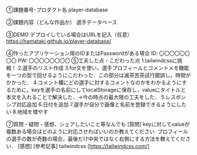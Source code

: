 ①課題番号-プロダクト名
player-database

②課題内容（どんな作品か）
選手データベース

③DEMO
デプロイしている場合はURLを記入（任意） https://hamataki.github.io/player-database/

④作ったアプリケーション用のIDまたはPasswordがある場合
ID: 〇〇〇〇〇〇〇〇
PW: 〇〇〇〇〇〇〇〇
⑤工夫した点・こだわった点
1.tailwindcssに挑戦！
2.選手のリスト作成
3.for文を使い，選手プロフィールとコメントメモ機能を一つの型で回せるようにこだわった．この部分は滅茶苦茶試行錯誤し，時間がかかった．
4.コメント欄にどの選手に対するコメントなのかをわかるようにするために，keyを選手の名前にしてlocalStorageに保存し，valueにタイトルと本文を入れることで解決した．→今の時点の最大限の工夫をした．
5.レスポンシブ対応追加
6.日付を追加
7.選手が自分で画像と名前を登録できるようにしたい
8.地域を増やす

⑦質問・疑問・感想、シェアしたいこと等なんでも
[質問] 
keyに対してvalueが複数ある場合はどのように対応させればいいのか教えてください.
プロフィールの選手の数が奇数の場合，最後だけ中央ではなく右側にする方法を教えてください．
[感想] 
[参考記事]
tailwindcss
[https://tailwindcss.com/]
